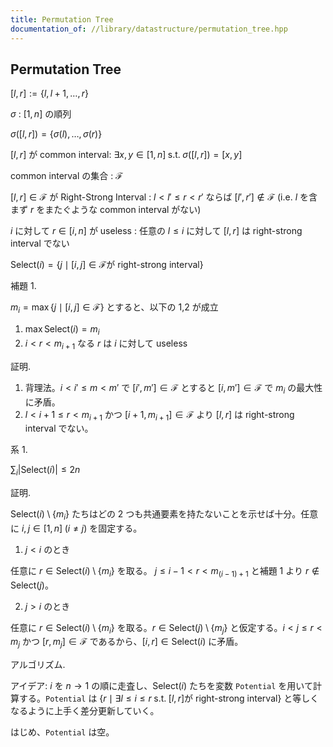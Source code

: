 ```yaml
---
title: Permutation Tree
documentation_of: //library/datastructure/permutation_tree.hpp
---
```

## Permutation Tree

$[l,r]:=\{l,l+1,\ldots,r\}$

$\sigma$ : $[1,n]$ の順列

$\sigma([l,r]) = \{\sigma(l),\ldots,\sigma(r)\}$

$[l,r]$ が common interval: $\exists x,y\in [1,n]\; \text{s.t.}\; \sigma([l,r])=[x,y]$

common interval の集合 : $\mathcal{F}$

$[l,r]\in\mathcal{F}$ が Right-Strong Interval : $l\lt l'\leq r \lt r'$ ならば $[l',r']\notin\mathcal{F}$ (i.e. $l$ を含まず $r$ をまたぐような common interval がない)

$i$ に対して $r\in [i,n]$ が useless : 任意の $l\leq i$ に対して $[l,r]$ は right-strong interval でない

$\mathrm{Select}(i) = \{j \mid [i,j]\in\mathcal{F} \text{が right-strong interval} \}$

補題 1.

$m_i = \max\{j\mid [i,j]\in\mathcal{F} \}$ とすると、以下の 1,2 が成立

1. $\max \mathrm{Select}(i) = m_i$
2. $i\lt r\lt m_{i+1}$ なる $r$ は $i$ に対して useless

証明.

1. 背理法。$i \lt i' \leq m \lt m'$ で $[i',m']\in\mathcal{F}$ とすると $[i,m']\in\mathcal{F}$ で $m_i$ の最大性に矛盾。
2. $l\lt i+1\leq r\lt m_{i+1}$ かつ $[i+1,m_{i+1}]\in\mathcal{F}$ より $[l,r]$ は right-strong interval でない。

系 1.

$\sum_i \vert \mathrm{Select}(i) \vert \leq 2n$

証明.

$\mathrm{Select}(i) \setminus \{m_i\}$ たちはどの 2 つも共通要素を持たないことを示せば十分。任意に $i,j\in[1,n]\; (i\neq j)$ を固定する。

1. $j\lt i$ のとき
  
  任意に $r\in \mathrm{Select}(i) \setminus \{m_i\}$ を取る。
  $j \leq i - 1 \lt r \lt m _ {(i - 1) + 1}$ と補題 1 より $r\notin\mathrm{Select}(j)$。

2. $j \gt i$ のとき
  
  任意に $r\in \mathrm{Select}(i) \setminus \{m_i\}$ を取る。$r\in \mathrm{Select}(j) \setminus \{m_j\}$ と仮定する。$i\lt j \leq r \lt m_j$ かつ $[r,m_j]\in\mathcal{F}$ であるから、$[i,r]\in \mathrm{Select}(i)$ に矛盾。

アルゴリズム.

アイデア: $i$ を $n\to 1$ の順に走査し、$\mathrm{Select}(i)$ たちを変数 `Potential` を用いて計算する。`Potential` は $\{r \mid \exists l\leq i\leq r \;\text{s.t.}\;[l,r] \text{が right-strong interval}\}$ と等しくなるように上手く差分更新していく。

はじめ、`Potential` は空。
